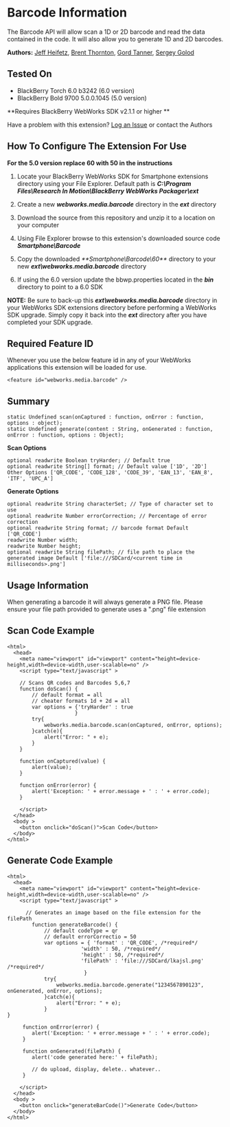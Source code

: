 # Barcode Information
The Barcode API will allow scan a 1D or 2D barcode and read the data contained in the code.  It will also allow you to generate 1D and 2D barcodes.

**Authors:** [Jeff Heifetz](https://github.com/jeffheifetz), [Brent Thornton](https://github.com/bthornton32), [Gord Tanner](https://github.com/gtanner), [Sergey Golod](https://github.com/tohman)

## Tested On

* BlackBerry Torch 6.0 b3242 (6.0 version)
* BlackBerry Bold 9700 5.0.0.1045 (5.0 version)

**Requires BlackBerry WebWorks SDK v2.1.1 or higher **

Have a problem with this extension?  [Log an Issue](https://github.com/blackberry/WebWorks-Community-APIs/issues) or contact the Authors

## How To Configure The Extension For Use
**For the 5.0 version replace 60 with 50 in the instructions**

1. Locate your BlackBerry WebWorks SDK for Smartphone extensions directory using your File Explorer.  Default path is _**C:\Program Files\Research In Motion\BlackBerry WebWorks Packager\ext**_

2. Create a new _**webworks.media.barcode**_ directory in the _**ext**_ directory

3. Download the source from this repository and unzip it to a location on your computer

4. Using File Explorer browse to this extension's downloaded source code _**Smartphone\Barcode**_

5. Copy the downloaded _**Smartphone\Barcode\60\**_ directory to your new _**ext\webworks.media.barcode**_ directory

6. If using the 6.0 version update the bbwp.properties located in the _**bin**_ directory to point to a 6.0 SDK 

**NOTE:** Be sure to back-up this _**ext\webworks.media.barcode**_ directory in your WebWorks SDK extensions directory before performing a WebWorks SDK upgrade. Simply copy it back into the _**ext**_ directory after you have completed your SDK upgrade.

## Required Feature ID
Whenever you use the below feature id in any of your WebWorks applications this extension will be loaded for use.

    <feature id="webworks.media.barcode" />

## Summary

    static Undefined scan(onCaptured : function, onError : function, options : object);
    static Undefined generate(content : String, onGenerated : function, onError : function, options : Object);
	
**Scan Options**

    optional readwrite Boolean tryHarder; // Default true
	optional readwrite String[] format; // Default value ['1D', '2D'] Other Options ['QR_CODE', 'CODE_128', 'CODE_39', 'EAN_13', 'EAN_8', 'ITF', 'UPC_A']
	
**Generate Options**

    optional readwrite String characterSet; // Type of character set to use 
	optional readwrite Number errorCorrection; // Percentage of error correction
	optional readwrite String format; // barcode format Default ['QR_CODE']
	readwrite Number width; 
	readwrite Number height;
	optional readwrite String filePath; // file path to place the generated image Default ['file:///SDCard/<current time in milliseconds>.png']

	
## Usage Information

When generating a barcode it will always generate a PNG file.  Please ensure your file path provided to generate uses a ".png" file extension

## Scan Code Example

    <html>
      <head>
        <meta name="viewport" id="viewport" content="height=device-height,width=device-width,user-scalable=no" />
        <script type="text/javascript" >
        
        // Scans QR codes and Barcodes 5,6,7
        function doScan() {
            // default format = all
            // cheater formats 1d + 2d = all
            var options = {'tryHarder' : true
                          }
            try{
                webworks.media.barcode.scan(onCaptured, onError, options);
            }catch(e){
                alert("Error: " + e);
            }
        }
		 
		function onCaptured(value) {
            alert(value);
		}
		 
		function onError(error) {
            alert('Exception: ' + error.message + ' : ' + error.code);
		}
		 
        </script>
      </head>
      <body >
    	<button onclick="doScan()">Scan Code</button>
      </body>
    </html>

## Generate Code Example

    <html>
      <head>
        <meta name="viewport" id="viewport" content="height=device-height,width=device-width,user-scalable=no" />
        <script type="text/javascript" >
		
	      // Generates an image based on the file extension for the filePath
		    function generateBarcode() {
		        // default codeType = qr
		        // default errorCorrectio = 50
		        var options = { 'format' : 'QR_CODE', /*required*/
		                    'width' : 50, /*required*/
		                    'height' : 50, /*required*/
		                    'filePath' : 'file:///SDCard/lkajsl.png' /*required*/
		                     }
		        try{
		            webworks.media.barcode.generate("1234567890123", onGenerated, onError, options);
		        }catch(e){
		            alert("Error: " + e);
		        }
    }
		 
		 function onError(error) {
			alert('Exception: ' + error.message + ' : ' + error.code);
		 }
		 
		 function onGenerated(filePath) {
		    alert('code generated here:' + filePath);
		
		    // do upload, display, delete.. whatever..
	     }
		 
        </script>
      </head>
      <body >
    	<button onclick="generateBarCode()">Generate Code</button>
      </body>
    </html>

